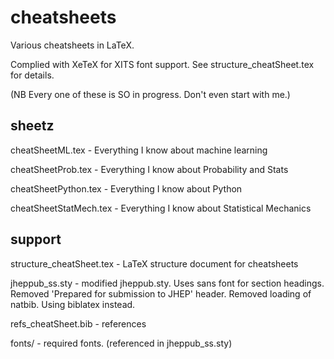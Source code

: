 # cheatsheets
Various cheatsheets in LaTeX. 

Complied with XeTeX for XITS font support. See structure_cheatSheet.tex for details.

(NB Every one of these is SO in progress. Don't even start with me.)

## sheetz
cheatSheetML.tex - Everything I know about machine learning

cheatSheetProb.tex - Everything I know about Probability and Stats

cheatSheetPython.tex - Everything I know about Python

cheatSheetStatMech.tex - Everything I know about Statistical Mechanics

## support
structure_cheatSheet.tex - LaTeX structure document for cheatsheets

jheppub_ss.sty - modified jheppub.sty. Uses sans font for section headings. Removed
'Prepared for submission to JHEP' header. Removed loading of natbib. Using biblatex
instead.

refs_cheatSheet.bib - references

fonts/ - required fonts. (referenced in jheppub_ss.sty) 
